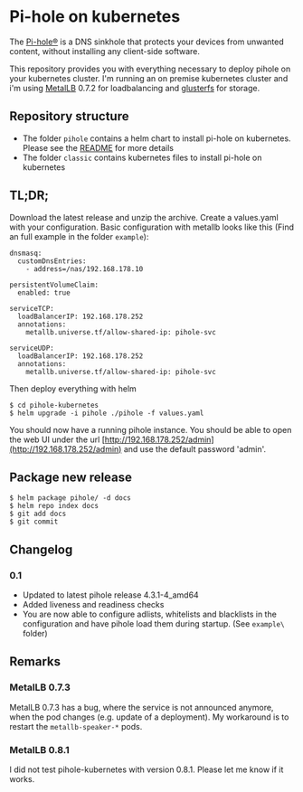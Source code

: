 # Pi-hole on kubernetes

The [Pi-hole®](https://pi-hole.net/) is a DNS sinkhole that protects your devices from unwanted content, without installing any client-side software.

This repository provides you with everything necessary to deploy pihole on your kubernetes cluster. I'm running an on premise kubernetes cluster and i'm using [MetalLB](https://metallb.universe.tf) 0.7.2 for loadbalancing and [glusterfs](https://github.com/gluster/gluster-kubernetes) for storage.

## Repository structure
* The folder `pihole` contains a helm chart to install pi-hole on kubernetes. Please see the [README](pihole/README.md) for more details
* The folder `classic` contains kubernetes files to install pi-hole on kubernetes

## TL;DR;

Download the latest release and unzip the archive. Create a values.yaml with your configuration. Basic configuration with metallb looks like this (Find an full example in the folder `example`):

```console
dnsmasq:
  customDnsEntries:
    - address=/nas/192.168.178.10

persistentVolumeClaim:
  enabled: true

serviceTCP:
  loadBalancerIP: 192.168.178.252
  annotations:
    metallb.universe.tf/allow-shared-ip: pihole-svc

serviceUDP:
  loadBalancerIP: 192.168.178.252
  annotations:
    metallb.universe.tf/allow-shared-ip: pihole-svc

```

Then deploy everything with helm

```console
$ cd pihole-kubernetes
$ helm upgrade -i pihole ./pihole -f values.yaml
```

You should now have a running pihole instance. You should be able to open the web UI under the url [http://192.168.178.252/admin](http://192.168.178.252/admin) and use the default password 'admin'.

## Package new release
```shell
$ helm package pihole/ -d docs
$ helm repo index docs
$ git add docs
$ git commit
```

## Changelog

### 0.1

* Updated to latest pihole release 4.3.1-4_amd64 
* Added liveness and readiness checks
* You are now able to configure adlists, whitelists and blacklists in the configuration and have pihole load them during startup. (See `example\` folder)

## Remarks

### MetalLB 0.7.3

MetalLB 0.7.3 has a bug, where the service is not announced anymore, when the pod changes (e.g. update of a deployment). My workaround is to restart the `metallb-speaker-*` pods.

### MetalLB 0.8.1

I did not test pihole-kubernetes with version 0.8.1. Please let me know if it works.
